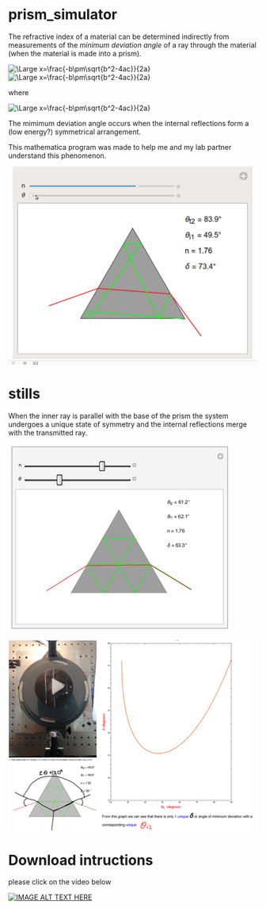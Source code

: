 # prism_simulator

The refractive index of a material can be determined indirectly from measurements of the *minimum deviation angle* of a ray through the material (when the material is made into a prism).  


<img src="https://latex.codecogs.com/svg.latex?\Large&space;n=\frac{\sin{(\frac{\delta_{m}+\alpha}{2})}}{\sin{(\frac{\alpha}{2})}}" title="\Large x=\frac{-b\pm\sqrt{b^2-4ac}}{2a}" />

<img src="https://latex.codecogs.com/svg.latex?\Large&space;\delta(\theta_{i1})=\theta_{i1}+\arcsin\[\sin(\alpha)(\sqrt{n^{2}-\sin(\theta_{i1})^{2}})-(\sin(\theta_{i1}))(\cos(\alpha))\]-\alpha" title="\Large x=\frac{-b\pm\sqrt{b^2-4ac}}{2a}" />

where

<img src="https://latex.codecogs.com/svg.latex?\Large&space;x=\text{corner angle of prism}" title="\Large x=\frac{-b\pm\sqrt{b^2-4ac}}{2a}" />


The mimimum deviation angle occurs when the internal reflections form a (low energy?) symmetrical arrangement.



This mathematica program was made to help me and my lab partner understand this phenomenon.


![Alt Text](https://github.com/ccosnett/prism_simulator/blob/master/prism2.gif)



[comment]: <> (https://stackoverflow.com/questions/11804820/embed-a-youtube-video)

# stills 


When the inner ray is parallel with the base of the prism the system undergoes a unique state of
symmetry and the internal reflections merge with the transmitted ray.

![Alt Text](https://github.com/ccosnett/prism_simulator/blob/master/misc/9.png)

![Alt Text](https://github.com/ccosnett/prism_simulator/blob/master/out.png)



# Download intructions

please click on the video below

[![IMAGE ALT TEXT HERE](https://img.youtube.com/vi/7HsFvaUFguA/0.jpg)](https://www.youtube.com/watch?v=7HsFvaUFguA)


